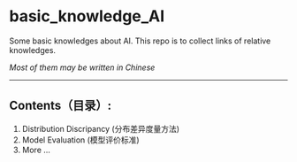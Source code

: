 # basic_knowledge_AI
Some basic knowledges about AI. This repo is to collect links of relative knowledges.

*Most of them may be written in Chinese*

--------------

## Contents（目录）:

1. Distribution Discripancy (分布差异度量方法)
2. Model Evaluation (模型评价标准)
3. More ...
